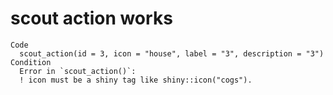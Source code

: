 # scout action works

    Code
      scout_action(id = 3, icon = "house", label = "3", description = "3")
    Condition
      Error in `scout_action()`:
      ! icon must be a shiny tag like shiny::icon("cogs").

